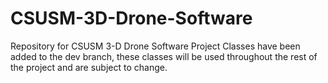 # CSUSM-3D-Drone-Software
Repository for CSUSM 3-D Drone Software Project
Classes have been added to the dev branch, these classes will be used throughout the rest of the project and are subject to change.

